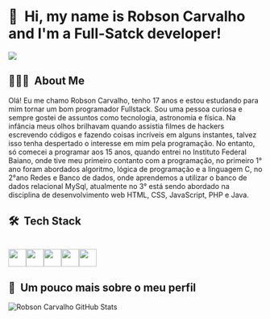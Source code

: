 <h1>👋 &nbsp;Hi, my name is Robson Carvalho and I'm a Full-Satck developer!</h1>
<img height="auto"  src="https://camo.githubusercontent.com/25c62e35eb1d859017c0dc6a85f91e863002c00266fb101e1ae48f2092ab1d48/68747470733a2f2f692e696d6775722e636f6d2f7034766e47414e2e676966"/>

<h2> 👨🏻‍💻 &nbsp;About Me </h2>

Olá! Eu me chamo Robson Carvalho, tenho 17 anos e estou estudando para mim tornar um bom programador Fullstack. Sou uma pessoa curiosa e sempre gostei de assuntos como tecnologia, astronomia e física. Na infância meus olhos brilhavam quando assistia filmes de hackers escrevendo códigos e fazendo coisas incríveis em alguns instantes, talvez isso tenha despertado o interesse em mim pela programação. No entanto, só comecei a programar aos 15 anos, quando entrei no Instituto Federal Baiano, onde tive meu primeiro contanto com a programação, no primeiro 1° ano foram abordados algoritmo, lógica de programação e a linguagem C, no 2°ano Redes e Banco de dados, onde aprendemos a utilizar o banco de dados relacional MySql, atualmente no 3° está sendo abordado na disciplina de desenvolvimento web HTML, CSS, JavaScript, PHP e Java. 

<h2> 🛠 &nbsp;Tech Stack</h2>

<div style="display: inline_block"><br>
<div style="display: flex">
<img height="35" width="35" src="https://cdn.jsdelivr.net/gh/devicons/devicon/icons/html5/html5-original.svg" />
<img height="35" width="35" src="https://cdn.jsdelivr.net/gh/devicons/devicon/icons/css3/css3-original.svg" />
<img height="35" width="35" src="https://cdn.jsdelivr.net/gh/devicons/devicon/icons/javascript/javascript-original.svg" />
<img height="35" width="35" src="https://cdn.jsdelivr.net/gh/devicons/devicon/icons/typescript/typescript-original.svg" />
<img height="35" width="35" src="https://cdn.jsdelivr.net/gh/devicons/devicon/icons/react/react-original.svg" />
</div>

 <h2>🚀 &nbsp;Um pouco mais sobre o meu perfil</h2>

![Robson Carvalho GitHub Stats](https://github-readme-stats.vercel.app/api?username=Robson-Carvalho&show_icons=true&theme=dracula)



